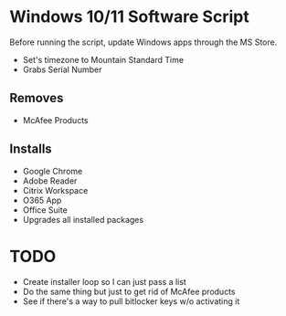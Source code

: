 # Windows 10/11 Software Script
Before running the script, update Windows apps through the MS Store. 
- Set's timezone to Mountain Standard Time
- Grabs Serial Number

## Removes 
- McAfee Products

## Installs
- Google Chrome
- Adobe Reader
- Citrix Workspace
- O365 App
- Office Suite
- Upgrades all installed packages

# TODO
- Create installer loop so I can just pass a list
- Do the same thing but just to get rid of McAfee products
- See if there's a way to pull bitlocker keys w/o activating it
